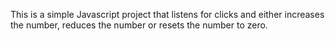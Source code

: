 This is a simple Javascript project that listens for clicks and either increases the number, reduces the number or resets the number to zero.
